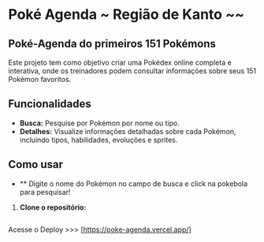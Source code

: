 # Poké Agenda ~ Região de Kanto ~~

## Poké-Agenda do primeiros 151 Pokémons 

Este projeto tem como objetivo criar uma Pokédex online completa e interativa, onde os treinadores podem consultar informações sobre seus 151 Pokémon favoritos.

## Funcionalidades

* **Busca:** Pesquise por Pokémon por nome ou tipo.
* **Detalhes:** Visualize informações detalhadas sobre cada Pokémon, incluindo tipos, habilidades, evoluções e sprites.

## Como usar
* ** Digite o nome do Pokémon no campo de busca e click na pokebola para pesquisar!

1. **Clone o repositório:**
   ```bash https://github.com/JohonGomes/poke-agenda/tree/main
  Acesse o Deploy >>> [https://poke-agenda.vercel.app/]
